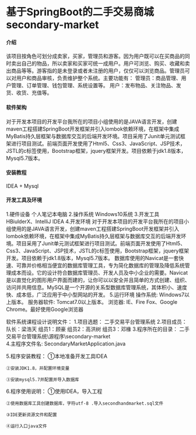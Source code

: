 # 基于SpringBoot的二手交易商城secondary-market

#### 介绍
该项目按角色可划分成卖家，买家，管理员和游客。因为用户既可以在买商品的同时卖出自己的物品，所以卖家和买家可统一成用户。用户可浏览、购买、收藏和卖出商品等等。游客指的是未登录或者未注册的用户，仅仅可以浏览商品。管理员可以对用户和商品审核，负责维护整个系统。主要功能有：
管理员：商品管理、用户管理、订单管理、钱包管理、系统设置等。
用户：发布物品、关注物品、发货、收货、充值等。

#### 软件架构
对于开发本项目的开发平台我所在的项目小组使用的是JAVA语言开发，创建maven工程搭建SpringBoot开发框架并引入lombok依赖环境，在框架中集成MyBatis持久层框架与数据库交互的后端开发环境。项目采用了Junit单元测试框架进行项目测试。前端页面开发使用了Html5、Css3、JavaScript、JSP技术，JSTL的c标签使用，Bootstrap框架，jquery框架开发。项目依赖于jdk1.8版本，Mysql5.7版本。


#### 安装教程

IDEA + Mysql

#### 开发工具及环境

1.硬件设备
个人笔记本电脑
2.操作系统
Windows10系统
3.开发工具
HBiulderX、IntelliJ IDEA
4.开发环境
对于开发本项目的开发平台我所在的项目小组使用的是JAVA语言开发，创建maven工程搭建SpringBoot开发框架并引入lombok依赖环境，在框架中集成MyBatis持久层框架与数据库交互的后端开发环境。项目采用了Junit单元测试框架进行项目测试。前端页面开发使用了Html5、Css3、JavaScript、JSP技术，JSTL的c标签使用，Bootstrap框架，jquery框架开发。项目依赖于jdk1.8版本，Mysql5.7版本。
数据库使用的Navicat是一套快速、可靠并价格相当便宜的数据库管理工具，专为简化数据库的管理及降低系统管理成本而设。它的设计符合数据库管理员、开发人员及中小企业的需要。Navicat 是以直觉化的图形用户界面而建的，让你可以以安全并且简单的方式创建、组织、访问并共用信息。MySQL是一个开源的关系型数据库管理系统，其体积小、速度快、成本低，广泛应用于中小型网站的开发。
5.运行环境
操作系统: Windows7以上版本。
服务器软件: Tomcat7.0以上版本。
浏览器: IE、Fire Fox、Google Chrome。最好使用Google浏览器


软件系统课程设计说明文件：
1.项目选题：
	二手交易平台管理系统
2.项目成员：
	队长：梁浩天
	组员1：顾豪
	组员2：高洪树
	组员3：邓椽
3.程序所在的目录：
	二手交易平台管理系统\源程序\secondary-market\
4.主程序文件名:
	SecondaryMarketApplication.java

5.程序安装教程：
	①本地准备开发工具IDEA

	②安装JDK1.8，并配置环境变量

	③安装mysql5.7并配置并导入数据库

6.程序使用说明：
	①使用IDEA，导入工程

	②使用数据库工具创建数据库，字符utf-8 .导入secondhandmarket.sql文件

	③IDE更新资源文件和配置

	④运行入口java文件


